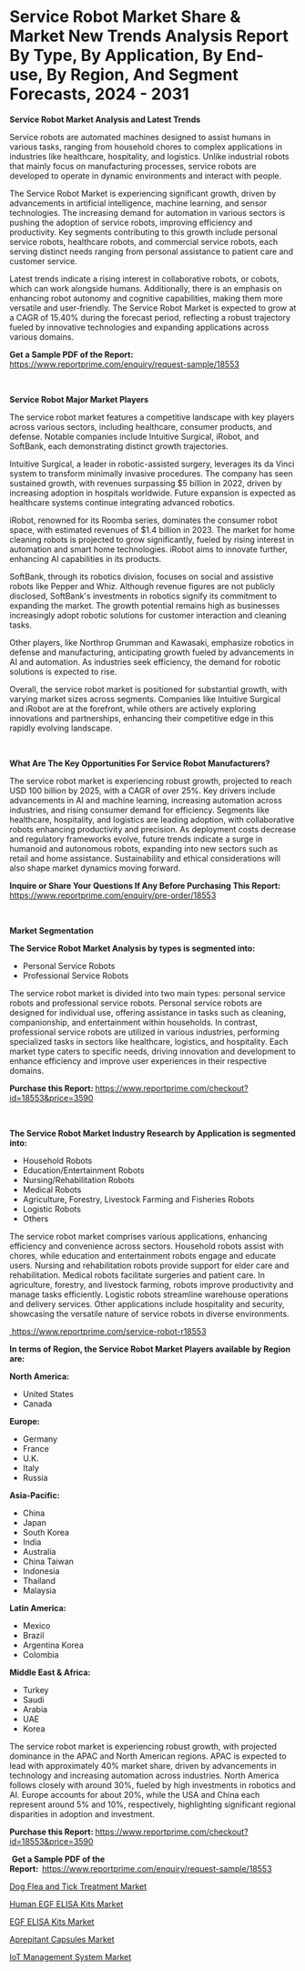 <p><h1>Service Robot Market Share & Market New Trends Analysis Report By Type, By Application, By End-use, By Region, And Segment Forecasts, 2024 - 2031</h1></p><p><strong>Service Robot Market Analysis and Latest Trends</strong></p>
<p><p>Service robots are automated machines designed to assist humans in various tasks, ranging from household chores to complex applications in industries like healthcare, hospitality, and logistics. Unlike industrial robots that mainly focus on manufacturing processes, service robots are developed to operate in dynamic environments and interact with people.</p><p>The Service Robot Market is experiencing significant growth, driven by advancements in artificial intelligence, machine learning, and sensor technologies. The increasing demand for automation in various sectors is pushing the adoption of service robots, improving efficiency and productivity. Key segments contributing to this growth include personal service robots, healthcare robots, and commercial service robots, each serving distinct needs ranging from personal assistance to patient care and customer service.</p><p>Latest trends indicate a rising interest in collaborative robots, or cobots, which can work alongside humans. Additionally, there is an emphasis on enhancing robot autonomy and cognitive capabilities, making them more versatile and user-friendly. The Service Robot Market is expected to grow at a CAGR of 15.40% during the forecast period, reflecting a robust trajectory fueled by innovative technologies and expanding applications across various domains.</p></p>
<p><strong>Get a Sample PDF of the Report:&nbsp;</strong> <a href="https://www.reportprime.com/enquiry/request-sample/18553?utm_campaign=1138&utm_medium=2&utm_source=Github&utm_content=ia&utm_term=21112024&utm_id=service-robot">https://www.reportprime.com/enquiry/request-sample/18553</a></p>
<p>&nbsp;</p>
<p><strong>Service Robot Major Market Players</strong></p>
<p><p>The service robot market features a competitive landscape with key players across various sectors, including healthcare, consumer products, and defense. Notable companies include Intuitive Surgical, iRobot, and SoftBank, each demonstrating distinct growth trajectories.</p><p>Intuitive Surgical, a leader in robotic-assisted surgery, leverages its da Vinci system to transform minimally invasive procedures. The company has seen sustained growth, with revenues surpassing $5 billion in 2022, driven by increasing adoption in hospitals worldwide. Future expansion is expected as healthcare systems continue integrating advanced robotics.</p><p>iRobot, renowned for its Roomba series, dominates the consumer robot space, with estimated revenues of $1.4 billion in 2023. The market for home cleaning robots is projected to grow significantly, fueled by rising interest in automation and smart home technologies. iRobot aims to innovate further, enhancing AI capabilities in its products.</p><p>SoftBank, through its robotics division, focuses on social and assistive robots like Pepper and Whiz. Although revenue figures are not publicly disclosed, SoftBank's investments in robotics signify its commitment to expanding the market. The growth potential remains high as businesses increasingly adopt robotic solutions for customer interaction and cleaning tasks.</p><p>Other players, like Northrop Grumman and Kawasaki, emphasize robotics in defense and manufacturing, anticipating growth fueled by advancements in AI and automation. As industries seek efficiency, the demand for robotic solutions is expected to rise.</p><p>Overall, the service robot market is positioned for substantial growth, with varying market sizes across segments. Companies like Intuitive Surgical and iRobot are at the forefront, while others are actively exploring innovations and partnerships, enhancing their competitive edge in this rapidly evolving landscape.</p></p>
<p>&nbsp;</p>
<p><strong>What Are The Key Opportunities For Service Robot Manufacturers?</strong></p>
<p><p>The service robot market is experiencing robust growth, projected to reach USD 100 billion by 2025, with a CAGR of over 25%. Key drivers include advancements in AI and machine learning, increasing automation across industries, and rising consumer demand for efficiency. Segments like healthcare, hospitality, and logistics are leading adoption, with collaborative robots enhancing productivity and precision. As deployment costs decrease and regulatory frameworks evolve, future trends indicate a surge in humanoid and autonomous robots, expanding into new sectors such as retail and home assistance. Sustainability and ethical considerations will also shape market dynamics moving forward.</p></p>
<p><strong>Inquire or Share Your Questions If Any Before Purchasing This Report:</strong> <a href="https://www.reportprime.com/enquiry/pre-order/18553?utm_campaign=1138&utm_medium=2&utm_source=Github&utm_content=ia&utm_term=21112024&utm_id=service-robot">https://www.reportprime.com/enquiry/pre-order/18553</a></p>
<p>&nbsp;</p>
<p><strong>Market Segmentation</strong></p>
<p><strong>The Service Robot Market Analysis by types is segmented into:</strong></p>
<p><ul><li>Personal Service Robots</li><li>Professional Service Robots</li></ul></p>
<p><p>The service robot market is divided into two main types: personal service robots and professional service robots. Personal service robots are designed for individual use, offering assistance in tasks such as cleaning, companionship, and entertainment within households. In contrast, professional service robots are utilized in various industries, performing specialized tasks in sectors like healthcare, logistics, and hospitality. Each market type caters to specific needs, driving innovation and development to enhance efficiency and improve user experiences in their respective domains.</p></p>
<p><strong>Purchase this Report:&nbsp;</strong><a href="https://www.reportprime.com/checkout?id=18553&price=3590&utm_campaign=1138&utm_medium=2&utm_source=Github&utm_content=ia&utm_term=21112024&utm_id=service-robot">https://www.reportprime.com/checkout?id=18553&price=3590</a></p>
<p>&nbsp;</p>
<p><strong>The Service Robot Market Industry Research by Application is segmented into:</strong></p>
<p><ul><li>Household Robots</li><li>Education/Entertainment Robots</li><li>Nursing/Rehabilitation Robots</li><li>Medical Robots</li><li>Agriculture, Forestry, Livestock Farming and Fisheries Robots</li><li>Logistic Robots</li><li>Others</li></ul></p>
<p><p>The service robot market comprises various applications, enhancing efficiency and convenience across sectors. Household robots assist with chores, while education and entertainment robots engage and educate users. Nursing and rehabilitation robots provide support for elder care and rehabilitation. Medical robots facilitate surgeries and patient care. In agriculture, forestry, and livestock farming, robots improve productivity and manage tasks efficiently. Logistic robots streamline warehouse operations and delivery services. Other applications include hospitality and security, showcasing the versatile nature of service robots in diverse environments.</p></p>
<p><a href="https://www.reportprime.com/service-robot-r18553?utm_campaign=1138&utm_medium=2&utm_source=Github&utm_content=ia&utm_term=21112024&utm_id=service-robot">&nbsp;https://www.reportprime.com/service-robot-r18553</a></p>
<p><strong>In terms of Region, the Service Robot Market Players available by Region are:</strong></p>
<p>
    <p> <strong> North America: </strong>
        <ul>
            <li>United States</li>
            <li>Canada</li>
        </ul>
        </p> 
    <p> <strong> Europe: </strong>
        <ul>
            <li>Germany</li>
            <li>France</li>
            <li>U.K.</li>
            <li>Italy</li>
            <li>Russia</li>
        </ul>
        </p> 
    <p> <strong> Asia-Pacific: </strong>
        <ul>
            <li>China</li>
            <li>Japan</li>
            <li>South Korea</li>
            <li>India</li>
            <li>Australia</li>
            <li>China Taiwan</li>
            <li>Indonesia</li>
            <li>Thailand</li>
            <li>Malaysia</li>
        </ul>
        </p> 
    <p> <strong> Latin America: </strong>
        <ul>
            <li>Mexico</li>
            <li>Brazil</li>
            <li>Argentina Korea</li>
            <li>Colombia</li>
        </ul>
        </p> 
    <p> <strong> Middle East & Africa: </strong>
        <ul>
            <li>Turkey</li>
            <li>Saudi</li>
            <li>Arabia</li>
            <li>UAE</li>
            <li>Korea</li>
        </ul>
    </p>
    </p>
<p><p>The service robot market is experiencing robust growth, with projected dominance in the APAC and North American regions. APAC is expected to lead with approximately 40% market share, driven by advancements in technology and increasing automation across industries. North America follows closely with around 30%, fueled by high investments in robotics and AI. Europe accounts for about 20%, while the USA and China each represent around 5% and 10%, respectively, highlighting significant regional disparities in adoption and investment.</p></p>
<p><strong>Purchase this Report: </strong><a href="https://www.reportprime.com/checkout?id=18553&price=3590&utm_campaign=1138&utm_medium=2&utm_source=Github&utm_content=ia&utm_term=21112024&utm_id=service-robot">https://www.reportprime.com/checkout?id=18553&price=3590</a></p>
<p>&nbsp;<strong>Get a Sample PDF of the Report:&nbsp;&nbsp;</strong><a href="https://www.reportprime.com/enquiry/request-sample/18553?utm_campaign=1138&utm_medium=2&utm_source=Github&utm_content=ia&utm_term=21112024&utm_id=service-robot">https://www.reportprime.com/enquiry/request-sample/18553</a></p>
<p><strong></strong></p>
<p><p><a href="https://issuu.com/reportprime-2/docs/dog-flea-and-tick-treatment-market-_8056c2d9f5ee1f?utm_campaign=1138&utm_medium=2&utm_source=Github&utm_content=ia&utm_term=21112024&utm_id=service-robot">Dog Flea and Tick Treatment Market</a></p><p><a href="https://www.linkedin.com/pulse/human-egf-elisa-kitsmarket-size-trends-growth-rate-54-cagr-from-wkhlf?utm_campaign=1138&utm_medium=2&utm_source=Github&utm_content=ia&utm_term=21112024&utm_id=service-robot">Human EGF ELISA Kits Market</a></p><p><a href="https://www.linkedin.com/pulse/projecting-egf-elisa-kits-markets-future-thorough-examination-stsdf?utm_campaign=1138&utm_medium=2&utm_source=Github&utm_content=ia&utm_term=21112024&utm_id=service-robot">EGF ELISA Kits Market</a></p><p><a href="https://issuu.com/reportprime-2/docs/aprepitant-capsules-market-size-203_9b357eb7cb2574?utm_campaign=1138&utm_medium=2&utm_source=Github&utm_content=ia&utm_term=21112024&utm_id=service-robot">Aprepitant Capsules Market</a></p><p><a href="https://www.linkedin.com/pulse/iot-management-system-market-drivers-challenges-forecast-2024-2031-mm0vf?utm_campaign=1138&utm_medium=2&utm_source=Github&utm_content=ia&utm_term=21112024&utm_id=service-robot">IoT Management System Market</a></p></p>